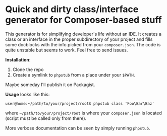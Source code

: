 # Quick and dirty class/interface generator for Composer-based stuff

This generator is for simplifying developer's life without an IDE. It creates a class or an interface in the proper subdirectory of your project and fills some docblocks with the info picked from your `composer.json`. The code is quite unstable but seems to work. Feel free to send issues.

**Installation**:

1. Clone the repo
2. Create a symlink to `phpstub` from a place under your `$PATH`.

Maybe someday I'll publish it on Packagist.

**Usage** looks like this:
```
user@home:~/path/to/your/project/root$ phpstub class 'Foo\Bar\Baz'
```
where `~/path/to/your/project/root` is where your `composer.json` is located (script must be called only from there).

More verbose documentation can be seen by simply running `phpstub`.

